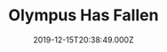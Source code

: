 ---
title: "Olympus Has Fallen"
year: 2013
date: 2019-12-15T20:38:49.000Z
permalink: /almanac/movies/2019-12-15-olympus-has-fallen/index.html
rating: 3
tmdbid: 117263
---